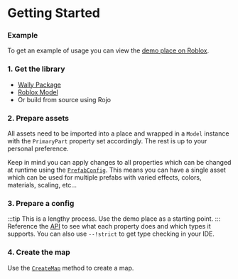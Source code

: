 # Getting Started

### Example
To get an example of usage you can view the [demo place on Roblox](https://www.roblox.com/games/15529154687/Genesis-Demo).

### 1. Get the library
- [Wally Package](https://wally.run/package/triankl3/genesis?version=1.0.0)
- [Roblox Model](https://www.roblox.com/library/15536843454/Genesis-Library)
- Or build from source using Rojo

### 2. Prepare assets
All assets need to be imported into a place and wrapped in a `Model` instance with the `PrimaryPart` property set accordingly. The rest is up to your personal preference.

Keep in mind you can apply changes to all properties which can be changed at runtime using the [`PrefabConfig`](/api/Genesis#PrefabConfig).
This means you can have a single asset which can be used for multiple prefabs with varied effects, colors, materials, scaling, etc...

### 3. Prepare a config
:::tip
This is a lengthy process. Use the demo place as a starting point.
:::
Reference the [API](/api/Genesis) to see what each property does and which types it supports. You can also use `--!strict` to get type checking in your IDE.

### 4. Create the map
Use the [`CreateMap`](/api/Genesis#CreateMap) method to create a map.
